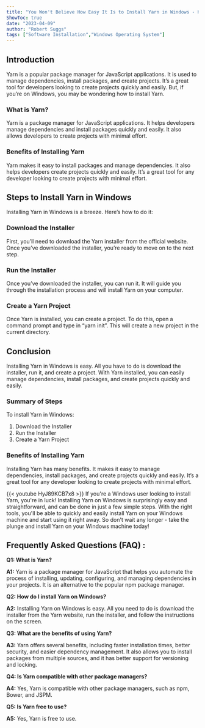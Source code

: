 ```yaml
---
title: "You Won't Believe How Easy It Is to Install Yarn in Windows - Here's How!"
ShowToc: true 
date: "2023-04-09"
author: "Robert Suggs" 
tags: ["Software Installation","Windows Operating System"]
---
```

## Introduction 

Yarn is a popular package manager for JavaScript applications. It is used to manage dependencies, install packages, and create projects. It’s a great tool for developers looking to create projects quickly and easily. But, if you’re on Windows, you may be wondering how to install Yarn. 

### What is Yarn?

Yarn is a package manager for JavaScript applications. It helps developers manage dependencies and install packages quickly and easily. It also allows developers to create projects with minimal effort.

### Benefits of Installing Yarn

Yarn makes it easy to install packages and manage dependencies. It also helps developers create projects quickly and easily. It’s a great tool for any developer looking to create projects with minimal effort.

## Steps to Install Yarn in Windows

Installing Yarn in Windows is a breeze. Here’s how to do it:

### Download the Installer

First, you’ll need to download the Yarn installer from the official website. Once you’ve downloaded the installer, you’re ready to move on to the next step.

### Run the Installer

Once you’ve downloaded the installer, you can run it. It will guide you through the installation process and will install Yarn on your computer.

### Create a Yarn Project

Once Yarn is installed, you can create a project. To do this, open a command prompt and type in “yarn init”. This will create a new project in the current directory.

## Conclusion

Installing Yarn in Windows is easy. All you have to do is download the installer, run it, and create a project. With Yarn installed, you can easily manage dependencies, install packages, and create projects quickly and easily. 

### Summary of Steps

To install Yarn in Windows: 

1. Download the Installer
2. Run the Installer
3. Create a Yarn Project

### Benefits of Installing Yarn

Installing Yarn has many benefits. It makes it easy to manage dependencies, install packages, and create projects quickly and easily. It’s a great tool for any developer looking to create projects with minimal effort.

{{< youtube HyJ89KCB7x8 >}} 
If you're a Windows user looking to install Yarn, you're in luck! Installing Yarn on Windows is surprisingly easy and straightforward, and can be done in just a few simple steps. With the right tools, you'll be able to quickly and easily install Yarn on your Windows machine and start using it right away. So don't wait any longer - take the plunge and install Yarn on your Windows machine today!

## Frequently Asked Questions (FAQ) :
**Q1: What is Yarn?**

**A1:** Yarn is a package manager for JavaScript that helps you automate the process of installing, updating, configuring, and managing dependencies in your projects. It is an alternative to the popular npm package manager.

**Q2: How do I install Yarn on Windows?**

**A2:** Installing Yarn on Windows is easy. All you need to do is download the installer from the Yarn website, run the installer, and follow the instructions on the screen.

**Q3: What are the benefits of using Yarn?**

**A3:** Yarn offers several benefits, including faster installation times, better security, and easier dependency management. It also allows you to install packages from multiple sources, and it has better support for versioning and locking.

**Q4: Is Yarn compatible with other package managers?**

**A4:** Yes, Yarn is compatible with other package managers, such as npm, Bower, and JSPM.

**Q5: Is Yarn free to use?**

**A5:** Yes, Yarn is free to use.





